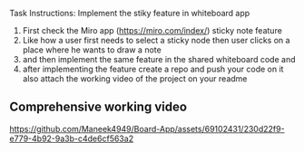 Task Instructions: Implement the stiky feature in whiteboard app

1. First check the Miro app (https://miro.com/index/) sticky note feature 
2. Like how a user first needs to select a sticky node then user clicks on a place where he wants to draw a note 
3. and then implement the same feature in the shared whiteboard code and 
4. after implementing the feature create a repo and push your code on it also attach the working video of the project on your readme 

## Comprehensive working video

https://github.com/Maneek4949/Board-App/assets/69102431/230d22f9-e779-4b92-9a3b-c4de6cf563a2

